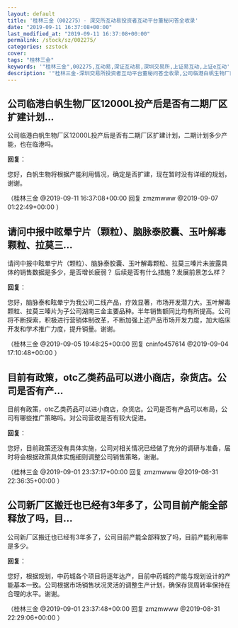 ```yaml
---
layout: default
title: '桂林三金（002275）- 深交所互动易投资者互动平台董秘问答全收录'
date: "2019-09-11 16:37:08+00:00"
last_modified_at: "2019-09-11 16:37:08+00:00"
permalink: /stock/sz/002275/
categories: szstock
cover: 
tags: "桂林三金"
keywords: '"桂林三金",002275,互动易,深证互动易,深圳交易所,上证易互动,上证e互动'
description: '"桂林三金-深圳交易所投资者互动平台董秘问答全收录,公司临港白帆生物厂区12000L投产后是否有二期厂区扩建计划，二期计划多少产能，也在临港吗。"'
---
```


## 公司临港白帆生物厂区12000L投产后是否有二期厂区扩建计划...

公司临港白帆生物厂区12000L投产后是否有二期厂区扩建计划，二期计划多少产能，也在临港吗。

**回复**：

您好，白帆生物将根据产能利用情况，确定是否扩建，现在暂时没有详细的规划，谢谢。 

（桂林三金  @2019-09-11 16:37:08+00:00 回复 zmzmwww  @2019-09-07 01:22:49+00:00 ）

## 请问中报中眩晕宁片（颗粒）、脑脉泰胶囊、玉叶解毒颗粒、拉莫三...

请问中报中眩晕宁片（颗粒）、脑脉泰胶囊、玉叶解毒颗粒、拉莫三嗪片未披露具体的销售数据是多少，是否增长疲弱？
后续是否有什么措施？发展前景怎么样？

**回复**：

您好，脑脉泰和眩晕宁为我公司二线产品，疗效显著，市场开发潜力大。玉叶解毒颗粒、拉莫三嗪片为子公司湖南三金主要品种。半年销售额同比均有所提高。公司将不断探索，积极进行营销体制改革，不断加强上述产品市场开发力度，加大临床开发和学术推广力度，提升销量。谢谢。 

（桂林三金  @2019-09-05 19:48:25+00:00 回复 cninfo457614  @2019-09-04 17:10:48+00:00 ）

## 目前有政策，otc乙类药品可以进小商店，杂货店。公司是否有产...

目前有政策，otc乙类药品可以进小商店，杂货店。公司是否有产品可以布局，公司有哪些推广策略吗。对公司营收是否有较大促进。

**回复**：

您好，目前政策还没有具体实施，公司对相关情况已经做了充分的调研与准备，届时将会根据政策具体实施细则调整公司销售策略，谢谢。 

（桂林三金  @2019-09-01 23:37:17+00:00 回复 zmzmwww  @2019-08-31 22:36:35+00:00 ）

## 公司新厂区搬迁也已经有3年多了，公司目前产能全部释放了吗，目...

公司新厂区搬迁也已经有3年多了，公司目前产能全部释放了吗，目前产能利用率是多少。

**回复**：

您好，根据规划，中药城各个项目将逐年达产，目前中药城的产能与规划设计的产能基本一致。公司根据市场销售状况灵活的调整生产计划，确保存货周转率保持在合理的水平。谢谢。 

（桂林三金  @2019-09-01 23:37:48+00:00 回复 zmzmwww  @2019-08-31 22:29:06+00:00 ）

